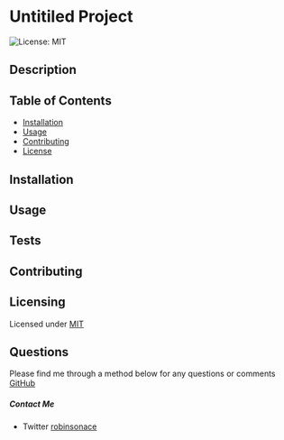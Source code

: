 
  # Untitiled Project

  ![License: MIT](https://img.shields.io/badge/License-MIT-yellow.svg)

  ## Description
  

  ## Table of Contents
  - [Installation](#installation)
  - [Usage](#usage)
  - [Contributing](#contributing)
  - [License](#licensing)

  ## Installation
  
  
  ## Usage
  

  ## Tests
  

  ## Contributing
  

  
  ## Licensing 
  Licensed under
  [MIT](https://opensource.org/licenses/MIT)
  

  ## Questions
  Please find me through a method below for any questions or comments
  [GitHub](https://github.com/)
  ##### Contact Me
- Twitter [robinsonace](https://twitter.com/robinsonace)

  